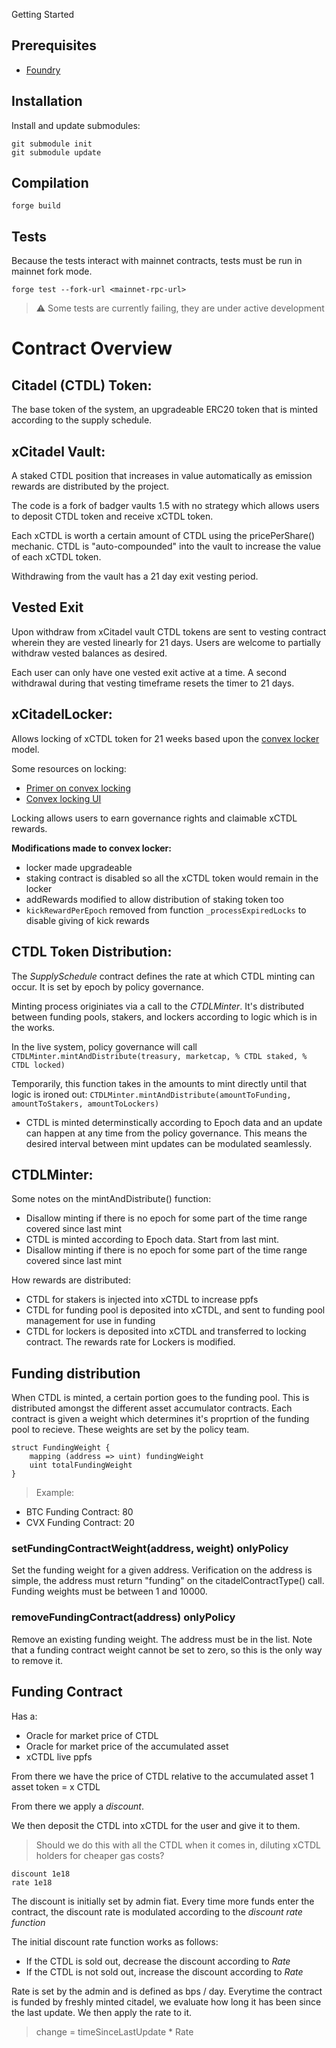  Getting Started

## Prerequisites

- [Foundry](https://github.com/gakonst/foundry)

## Installation

Install and update submodules:

```console
git submodule init
git submodule update
```

## Compilation
```
forge build
```

## Tests
Because the tests interact with mainnet contracts, tests must be run in mainnet fork mode. 

```
forge test --fork-url <mainnet-rpc-url>
```
> ⚠️ Some tests are currently failing, they are under active development

# Contract Overview

## Citadel (CTDL) Token:
The base token of the system, an upgradeable ERC20 token that is minted according to the supply schedule.

## xCitadel Vault:
A staked CTDL position that increases in value automatically as emission rewards are distributed by the project.

The code is a fork of badger vaults 1.5 with no strategy which allows users to deposit CTDL token and receive xCTDL token. 

Each xCTDL is worth a certain amount of CTDL using the pricePerShare() mechanic.
CTDL is "auto-compounded" into the vault to increase the value of each xCTDL token.

Withdrawing from the vault has a 21 day exit vesting period.

## Vested Exit
Upon withdraw from xCitadel vault CTDL tokens are sent to vesting contract wherein they are vested linearly for 21 days. Users are welcome to partially withdraw vested balances as desired.

Each user can only have one vested exit active at a time. A second withdrawal during that vesting timeframe resets the timer to 21 days.

## xCitadelLocker:
Allows locking of xCTDL token for 21 weeks based upon the [convex locker](https://github.com/convex-eth/platform/blob/main/contracts/contracts/CvxLocker.sol) model.

Some resources on locking:
- [Primer on convex locking](https://docs.convexfinance.com/convexfinance/general-information/voting-and-gauge-weights/vote-locking)
- [Convex locking UI](https://www.convexfinance.com/lock-cvx)

Locking allows users to earn governance rights and claimable xCTDL rewards.

<strong> Modifications made to convex locker: </strong>
- locker made upgradeable
- staking contract is disabled so all the xCTDL token would remain in the locker
- addRewards modified to allow distribution of staking token too
- `kickRewardPerEpoch` removed from function `_processExpiredLocks` to disable giving of kick rewards

## CTDL Token Distribution:
The _SupplySchedule_ contract defines the rate at which CTDL minting can occur. It is set by epoch by policy governance.

Minting process originiates via a call to the _CTDLMinter_. It's distributed between funding pools, stakers, and lockers according to logic which is in the works.

In the live system, policy governance will call `CTDLMinter.mintAndDistribute(treasury, marketcap, % CTDL staked, % CTDL locked)`

Temporarily, this function takes in the amounts to mint directly until that logic is ironed out:
`CTDLMinter.mintAndDistribute(amountToFunding, amountToStakers, amountToLockers)`

- CTDL is minted determinstically according to Epoch data and an update can happen at any time from the policy governance. This means the desired interval between mint updates can be modulated seamlessly.

## CTDLMinter:
Some notes on the mintAndDistribute() function:
- Disallow minting if there is no epoch for some part of the time range covered since last mint
- CTDL is minted according to Epoch data. Start from last mint.
- Disallow minting if there is no epoch for some part of the time range covered since last mint

How rewards are distributed:
- CTDL for stakers is injected into xCTDL to increase ppfs
- CTDL for funding pool is deposited into xCTDL, and sent to funding pool management for use in funding 
- CTDL for lockers is deposited into xCTDL and transferred to locking contract. The rewards rate for Lockers is modified.

## Funding distribution
When CTDL is minted, a certain portion goes to the funding pool. This is distributed amongst the different asset accumulator contracts. Each contract is given a weight which determines it's proprtion of the funding pool to recieve. These weights are set by the policy team.

```
struct FundingWeight {
    mapping (address => uint) fundingWeight
    uint totalFundingWeight
}
```

> Example:
* BTC Funding Contract: 80
* CVX Funding Contract: 20

### setFundingContractWeight(address, weight) onlyPolicy
Set the funding weight for a given address. Verification on the address is simple, the address must return "funding" on the citadelContractType() call.
Funding weights must be between 1 and 10000.

### removeFundingContract(address) onlyPolicy
Remove an existing funding weight. 
The address must be in the list.
Note that a funding contract weight cannot be set to zero, so this is the only way to remove it.

## Funding Contract
Has a:
* Oracle for market price of CTDL
* Oracle for market price of the accumulated asset
* xCTDL live ppfs

From there we have the price of CTDL relative to the accumulated asset
1 asset token = x CTDL

From there we apply a *discount*.

We then deposit the CTDL into xCTDL for the user and give it to them. 
> Should we do this with all the CTDL when it comes in, diluting xCTDL holders for cheaper gas costs?

```
discount 1e18
rate 1e18
```

The discount is initially set by admin fiat.
Every time more funds enter the contract, the discount rate is modulated according to the *discount rate function*

The initial discount rate function works as follows:
* If the CTDL is sold out, decrease the discount according to *Rate*
* If the CTDL is not sold out, increase the discount according to *Rate*

Rate is set by the admin and is defined as bps / day.
Everytime the contract is funded by freshly minted citadel, we evaluate how long it has been since the last update. We then apply the rate to it.

> change = timeSinceLastUpdate * Rate

